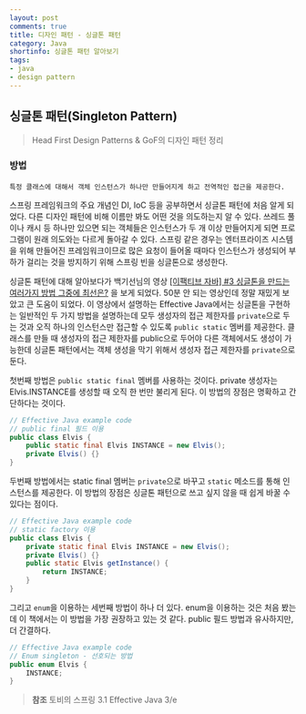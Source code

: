 ```yaml
---
layout: post
comments: true
title: 디자인 패턴 - 싱글톤 패턴
category: Java
shortinfo: 싱글톤 패턴 알아보기
tags:
- java
- design pattern
---
```




## 싱글톤 패턴(Singleton Pattern)

>Head First Design Patterns & GoF의 디자인 패턴 정리



### 방법

```
특정 클래스에 대해서 객체 인스턴스가 하나만 만들어지게 하고 전역적인 접근을 제공한다.
```

스프링 프레임워크의 주요 개념인 DI, IoC 등을 공부하면서 싱글톤 패턴에 처음 알게 되었다. 다른 디자인 패턴에 비해 이름만 봐도 어떤 것을 의도하는지 알 수 있다. 쓰레드 풀이나 캐시 등 하나만 있으면 되는 객체들은 인스턴스가 두 개 이상 만들어지게 되면 프로그램이 원래 의도와는 다르게 돌아갈 수 있다. 스프링 같은 경우는 엔터프라이즈 시스템을 위해 만들어진 프레임워크이므로 많은 요청이 들어올 때마다 인스턴스가 생성되어 부하가 걸리는 것을 방지하기 위해 스프링 빈을 싱글톤으로 생성한다.

싱글톤 패턴에 대해 알아보다가 백기선님의 영상 [[이팩티브 자바] #3 싱글톤을 만드는 여러가지 방법 그중에 최선은?](https://youtu.be/xBVPChbtUhM) 을 보게 되었다. 50분 안 되는 영상인데 정말 재밌게 보았고 큰 도움이 되었다. 이 영상에서 설명하는 Effective Java에서는 싱글톤을 구현하는 일반적인 두 가지 방법을 설명하는데 모두 생성자의 접근 제한자를 `private`으로 두는 것과 오직 하나의 인스턴스만 접근할 수 있도록 `public static` 멤버를 제공한다. 클래스를 만들 때 생성자의 접근 제한자를 public으로 두어야 다른 객체에서도 생성이 가능한데 싱글톤 패턴에서는 객체 생성을 막기 위해서 생성자 접근 제한자를 `private`으로 둔다. 

첫번째 방법은 `public static final` 멤버를 사용하는 것이다. private 생성자는 Elvis.INSTANCE를 생성할 때 오직 한 번만 불리게 된다. 이 방법의 장점은 명확하고 간단하다는 것이다.

```java
// Effective Java example code
// public final 필드 이용
public class Elvis {
    public static final Elvis INSTANCE = new Elvis();
    private Elvis() {}    
}

```

두번째 방법에서는 static final 멤버는 `private`으로 바꾸고 `static` 메소드를 통해 인스턴스를 제공한다. 이 방법의 장점은 싱글톤 패턴으로 쓰고 싶지 않을 때 쉽게 바꿀 수 있다는 점이다.

```java
// Effective Java example code
// static factory 이용
public class Elvis {
    private static final Elvis INSTANCE = new Elvis();
    private Elvis() {}
    public static Elvis getInstance() {
        return INSTANCE;
    }
}
```

그리고  `enum`을 이용하는 세번째 방법이 하나 더 있다. enum을 이용하는 것은 처음 봤는데 이 책에서는 이 방법을 가장 권장하고 있는 것 같다. public 필드 방법과 유사하지만, 더 간결하다. 

```java
// Effective Java example code
// Enum singleton - 선호되는 방법
public enum Elvis {
    INSTANCE;
}
```



>**참조**
>토비의 스프링 3.1
>Effective Java 3/e